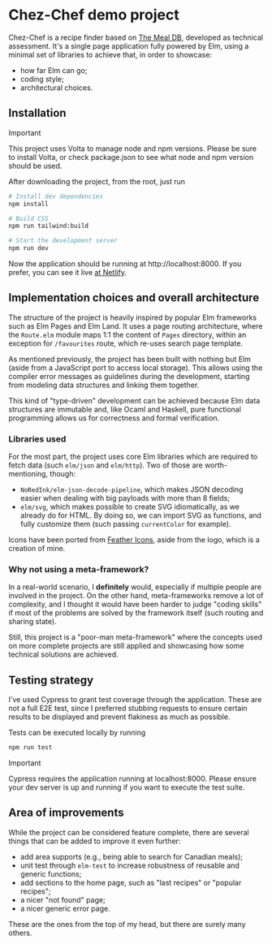 # Chez-Chef demo project

Chez-Chef is a recipe finder based on [The Meal DB](https://www.themealdb.com/api.php), developed as technical assessment.
It's a single page application fully powered by Elm, using a minimal set of libraries to achieve that, in order to 
showcase:

- how far Elm can go;
- coding style;
- architectural choices.

## Installation

> [!IMPORTANT]  
> This project uses Volta to manage node and npm versions.
> Please be sure to install Volta, or check package.json to see what node and npm version should be used.

After downloading the project, from the root, just run

```bash
# Install dev dependencies
npm install

# Build CSS
npm run tailwind:build

# Start the development server
npm run dev
```

Now the application should be running at http://localhost:8000. If you prefer, you can see it live
[at Netlify](https://candid-cocada-39ab01.netlify.app/).

## Implementation choices and overall architecture

The structure of the project is heavily inspired by popular Elm frameworks such as Elm Pages and Elm Land. It uses
a page routing architecture, where the `Route.elm` module maps 1:1 the content of `Pages` directory, within an exception
for `/favourites` route, which re-uses search page template.

As mentioned previously, the project has been built with nothing but Elm (aside from a JavaScript port to access local storage).
This allows using the compiler error messages as guidelines during the development, starting from modeling data structures
and linking them together.

This kind of "type-driven" development can be achieved because Elm data structures are immutable and, like Ocaml and Haskell,
pure functional programming allows us for correctness and formal verification.

### Libraries used

For the most part, the project uses core Elm libraries which are required to fetch data (such `elm/json` and `elm/http`).
Two of those are worth-mentioning, though:

- `NoRedInk/elm-json-decode-pipeline`, which makes JSON decoding easier when dealing with big payloads with more than 8 fields;
- `elm/svg`, which makes possible to create SVG idiomatically, as we already do for HTML. By doing so, we can 
    import SVG as functions, and fully customize them (such passing `currentColor` for example).

Icons have been ported from [Feather Icons](https://feathericons.com/), aside from the logo, which is a creation of mine.

### Why not using a meta-framework?

In a real-world scenario, I **definitely** would, especially if multiple people are involved in the project. On the other hand,
meta-frameworks remove a lot of complexity, and I thought it would have been harder to judge "coding skills"
if most of the problems are solved by the framework itself (such routing and sharing state).

Still, this project is a "poor-man meta-framework" where the concepts used on more complete projects
are still applied and showcasing how some technical solutions are achieved.

## Testing strategy

I've used Cypress to grant test coverage through the application. These are not a full E2E test, since I preferred stubbing requests to ensure certain
results to be displayed and prevent flakiness as much as possible.

Tests can be executed locally by running

```bash
npm run test
```

> [!Important]
> Cypress requires the application running at localhost:8000. Please ensure your dev server is up
> and running if you want to execute the test suite.

## Area of improvements

While the project can be considered feature complete, there are several things that can be added to improve it even further:

- add area supports (e.g., being able to search for Canadian meals);
- unit test through `elm-test` to increase robustness of reusable and generic functions;
- add sections to the home page, such as "last recipes" or "popular recipes";
- a nicer "not found" page;
- a nicer generic error page.

These are the ones from the top of my head, but there are surely many others.
